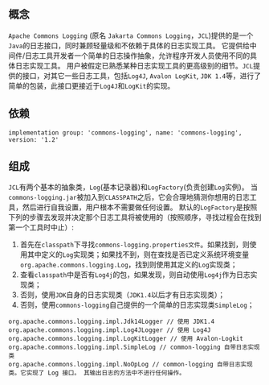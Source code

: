 ## 概念
`Apache Commons Logging` (原名 `Jakarta Commons Logging`，`JCL`)提供的是一个`Java`的日志接口，同时兼顾轻量级和不依赖于具体的日志实现工具。
它提供给中间件/日志工具开发者一个简单的日志操作抽象，允许程序开发人员使用不同的具体日志实现工具。
用户被假定已熟悉某种日志实现工具的更高级别的细节。`JCL`提供的接口，对其它一些日志工具，包括`Log4J`, `Avalon LogKit`, `JDK 1.4`等，进行了简单的包装，此接口更接近于`Log4J`和`LogKit`的实现。

## 依赖
```
implementation group: 'commons-logging', name: 'commons-logging', version: '1.2'
```

## 组成
`JCL`有两个基本的抽象类，`Log`(基本记录器)和`LogFactory`(负责创建`Log`实例)。
当`commons-logging.jar`被加入到`CLASSPATH`之后，它会合理地猜测你想用的日志工具，然后进行自我设置，用户根本不需要做任何设置。
默认的`LogFactory`是按照下列的步骤去发现并决定那个日志工具将被使用的（按照顺序，寻找过程会在找到第一个工具时中止）:
1. 首先在`classpath`下寻找`commons-logging.properties文件`。如果找到，则使用其中定义的`Log`实现类；如果找不到，则在查找是否已定义系统环境变量`org.apache.commons.logging.Log`，找到则使用其定义的`Log`实现类；
2. 查看`classpath`中是否有`Log4j`的包，如果发现，则自动使用`Log4j`作为日志实现类；
3. 否则，使用`JDK`自身的日志实现类（`JDK1.4`以后才有日志实现类）；
4. 否则，使用`commons-logging`自己提供的一个简单的日志实现类`SimpleLog`；
```
org.apache.commons.logging.impl.Jdk14Logger // 使用 JDK1.4 
org.apache.commons.logging.impl.Log4JLogger // 使用 Log4J 
org.apache.commons.logging.impl.LogKitLogger // 使用 Avalon-Logkit 
org.apache.commons.logging.impl.SimpleLog // common-logging 自带日志实现类
org.apache.commons.logging.impl.NoOpLog // common-logging 自带日志实现类。它实现了 Log 接口。 其输出日志的方法中不进行任何操作。
```